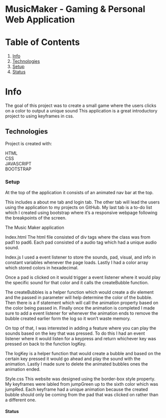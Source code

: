 

<h1> MusicMaker - Gaming & Personal Web Application </h1>


# Table of Contents

1. [Info](#Info)
2. [Technologies](#Technologies)
3. [Setup](#Setup)
4. [Status](#Status)


# Info

The goal of this project was to create a small game where the users clicks on a color to output a unique sound 
This application is a great introductory project to using keyframes in css. 

## Technologies 

Project is created with:

HTML <br>
CSS <br>
JAVASCRIPT <br>
BOOTSTRAP <br>
 

### Setup

At the top of the application it consists of an animated nav bar at the top.

This includes a about me tab and login tab.
The other tab will lead the users using the application to my projects on GitHub. 
My last tab is a to-do list which I created using bootstrap where it’s a responsive webpage following the breakpoints of the screen.

The Music Maker application 

Index.html
The html file consisted of div tags where the class was from pad1 to pad6. Each pad consisted of a audio tag which had a unique audio sound. 

Index.js
I used a event listener to store the sounds, pad, visual, and info in constant variables whenever the page loads. Lastly I had a color array which stored colors in hexadecimal. 

Once a pad is clicked on it would trigger a event listener where it would play the specific sound for that color and it calls the createBubble function.

The createBubbles is a helper function which would create a div element and the passed in parameter will help determine the color of the bubble. Then there is a if statement which will call the animation property based on the color being passed in. Finally once the animation is completed I made sure to add a event listener for whenever the animation ends to remove the bubble created earlier form the log so it won’t waste memory.
 
On top of that, I was interested in adding a feature where you can play the sounds based on the key that was pressed. To do this I had an event listener where it would listen for a keypress and return whichever key was pressed on back to the function logKey.

The logKey is a helper function that would create a bubble and based on the certain key pressed it would go ahead and play the sound with the animation. Lastly I made sure to delete the animated bubbles ones the animation ended.

Style.css
This website was designed using the border-box style property. My keyframes were labled from jumpGreen up to the sixth color which was jumpRed. Each keyframe had a unique animation because the created bubble should only be coming from the pad that was clicked on rather than a different one. 



#### Status 

